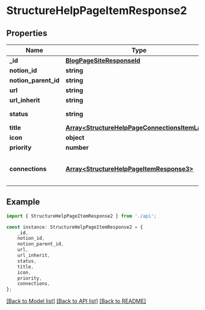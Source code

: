 # StructureHelpPageItemResponse2


## Properties

Name | Type | Description | Notes
------------ | ------------- | ------------- | -------------
**_id** | [**BlogPageSiteResponseId**](BlogPageSiteResponseId.md) |  | [default to undefined]
**notion_id** | **string** | Notion id | [default to undefined]
**notion_parent_id** | **string** | Notion parent id | [default to undefined]
**url** | **string** | url | [default to undefined]
**url_inherit** | **string** | Generated url from root path | [default to undefined]
**status** | **string** | Page status | [default to StatusEnum_Backlog]
**title** | [**Array&lt;StructureHelpPageConnectionsItemLang&gt;**](StructureHelpPageConnectionsItemLang.md) | Subject | [default to undefined]
**icon** | **object** | Page icon | [default to undefined]
**priority** | **number** | Priority for sorting | [default to undefined]
**connections** | [**Array&lt;StructureHelpPageItemResponse3&gt;**](StructureHelpPageItemResponse3.md) | Structure of child pages same as this array of class StructureHelpPageItemResponse, maximum 4 | [default to undefined]

## Example

```typescript
import { StructureHelpPageItemResponse2 } from './api';

const instance: StructureHelpPageItemResponse2 = {
    _id,
    notion_id,
    notion_parent_id,
    url,
    url_inherit,
    status,
    title,
    icon,
    priority,
    connections,
};
```

[[Back to Model list]](../README.md#documentation-for-models) [[Back to API list]](../README.md#documentation-for-api-endpoints) [[Back to README]](../README.md)
